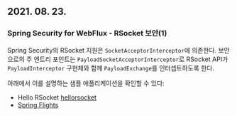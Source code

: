 ## 2021. 08. 23.

### Spring Security for WebFlux - RSocket 보안(1)

Spring Security의 RSocket 지원은 `SocketAcceptorInterceptor`에 의존한다. 보안으로의 주 엔트리 포인트는 `PayloadSocketAcceptorInterceptor`로 RSocket  API가 `PayloadInterceptor` 구현체와 함께 `PayloadExchange`를 인터셉트하도록 한다.

아래에서 이를 설명하는 샘플 애플리케이션을 확인할 수 있다:

- Hello RSocket [hellorsocket](https://github.com/spring-projects/spring-security/tree/5.4.1/samples/boot/hellorsocket)
- [Spring Flights](https://github.com/rwinch/spring-flights/tree/security)

